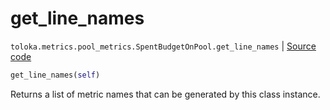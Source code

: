 # get_line_names
`toloka.metrics.pool_metrics.SpentBudgetOnPool.get_line_names` | [Source code](https://github.com/Toloka/toloka-kit/blob/v1.2.0/src/metrics/pool_metrics.py#L376)

```python
get_line_names(self)
```

Returns a list of metric names that can be generated by this class instance.

